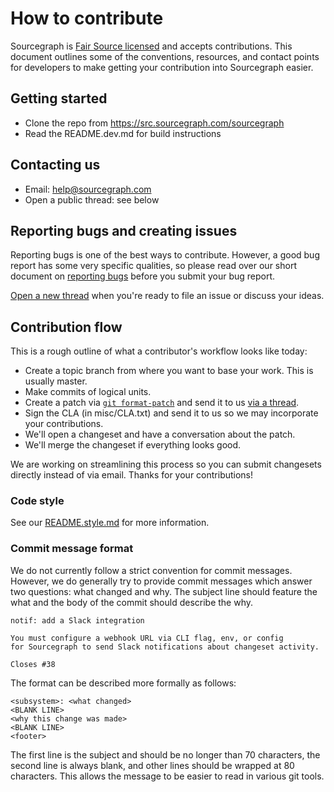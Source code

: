 # How to contribute

Sourcegraph is [Fair Source licensed](https://fair.io) and accepts contributions.
This document outlines some of the conventions, resources, and contact points for
developers to make getting your contribution into Sourcegraph easier.

## Getting started

- Clone the repo from https://src.sourcegraph.com/sourcegraph
- Read the README.dev.md for build instructions

## Contacting us

- Email: [help@sourcegraph.com](mailto:help@sourcegraph.com)
- Open a public thread: see below

## Reporting bugs and creating issues

Reporting bugs is one of the best ways to contribute. However, a good bug report
has some very specific qualities, so please read over our short document on
[reporting bugs](https://src.sourcegraph.com/sourcegraph/.docs/dev/bugs)
before you submit your bug report.

[Open a new thread](https://src.sourcegraph.com/sourcegraph/.tracker) when you're ready
to file an issue or discuss your ideas.

## Contribution flow

This is a rough outline of what a contributor's workflow looks like today:

- Create a topic branch from where you want to base your work. This is usually master.
- Make commits of logical units.
- Create a patch via [`git format-patch`](https://ariejan.net/2009/10/26/how-to-create-and-apply-a-patch-with-git/)
and send it to us [via a thread](https://src.sourcegraph.com/sourcegraph/.tracker).
- Sign the CLA (in misc/CLA.txt) and send it to us so we may incorporate your contributions.
- We'll open a changeset and have a conversation about the patch.
- We'll merge the changeset if everything looks good.

We are working on streamlining this process so you can submit changesets directly instead of via email.
Thanks for your contributions!

### Code style

See our [README.style.md](README.style.md) for more information.

### Commit message format

We do not currently follow a strict convention for commit messages. However, we do
generally try to provide commit messages which answer two questions: what changed
and why. The subject line should feature the what and the body of the commit should
describe the why.

```
notif: add a Slack integration

You must configure a webhook URL via CLI flag, env, or config
for Sourcegraph to send Slack notifications about changeset activity.

Closes #38
```

The format can be described more formally as follows:

```
<subsystem>: <what changed>
<BLANK LINE>
<why this change was made>
<BLANK LINE>
<footer>
```

The first line is the subject and should be no longer than 70 characters, the
second line is always blank, and other lines should be wrapped at 80 characters.
This allows the message to be easier to read in various git tools.
